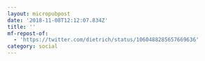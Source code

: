 ```yaml
---
layout: micropubpost
date: '2018-11-08T12:12:07.834Z'
title: ''
mf-repost-of:
  - 'https://twitter.com/dietrich/status/1060488285657669636'
category: social
---
```

